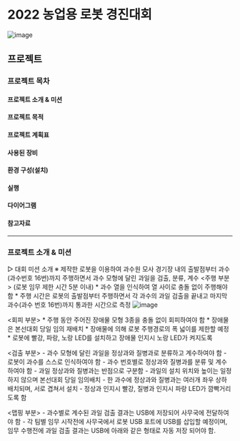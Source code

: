 # 2022 농업용 로봇 경진대회
![image](https://user-images.githubusercontent.com/89721794/209078494-b63b9448-6a2b-4558-afd9-8760186de155.png)


## 프로젝트

### 프로젝트 목차
#### 프로젝트 소개 & 미션
#### 프로젝트 목적
#### 프로젝트 계획표
#### 사용된 장비
#### 환경 구성(설치)
#### 실행
#### 다이어그램
#### 참고자료
---

### 프로젝트 소개 & 미션
▷ 대회 미션 소개
 ※ 제작한 로봇을 이용하여 과수원 모사 경기장 내의 출발점부터 과수(과수번호 16번)까지 주행하면서 과수 모형에 달린 과일을 검출, 분류, 계수
   <주행 부분> (로봇 임무 제한 시간 5분 이내)
     * 과수 열을 인식하여 열 사이로 충돌 없이 주행해야 함
     * 주행 시간은 로봇의 출발점부터 주행하면서 각 과수의 과일 검출을 끝내고 마지막 과수(과수 번호 16번)까지 통과한 시간으로 측정
![image](https://user-images.githubusercontent.com/89721794/209081987-ad0c63ed-7af1-4269-9a8f-106bc8340564.png)



   <회피 부분>
     * 주행 동안 주어진 장애물 모형 3종을 충돌 없이 회피하여야 함
     * 장애물은 본선대회 당일 임의 재배치
     * 장애물에 의해 로봇 주행경로의 폭 넓이를 제한할 예정
     * 로봇에 빨강, 파랑, 노랑 LED를 설치하고 장애물 인지시 노랑 LED가 켜지도록 


   <검출 부분>
     - 과수 모형에 달린 과일을 정상과와 질병과로 분류하고 계수하여야 함
     - 로봇이 과수를 스스로 인식하여야 함
     - 과수 번호별로 정상과와 질병과를 분류 및 계수하여야 함
     - 과일 정상과와 질병과는 반점으로 구분함
     - 과일의 설치 위치와 높이는 일정하지 않으며 본선대회 당일 임의배치
     - 한 과수에 정상과와 질병과는 여러개 좌우 상하 배치되며, 서로 겹쳐서 설치
     - 정상과 인지시 빨강, 질병과 인지시 파랑 LED가 깜빡거리도록 함

   <맵핑 부분>
     - 과수별로 계수된 과일 검출 결과는 USB에 저장되어 사무국에 전달하여야 함
     - 각 팀별 임무 시작전에 사무국에서 로봇 USB 포트에 USB를 삽입할 예정이며,      임무 수행전에 과일 검출 결과는 USB에 아래와 같은 형태로 자동 저장 되어야 함.


